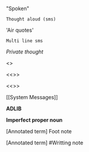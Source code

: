 "Spoken"

`Thought aloud (sms)`

'Air quotes'

```
Multi line sms
```

*Private thought*

<Info>

<<Warning>>

<<<Error>>>

<<<?FactualError?>>>

\[\[System Messages\]\]

**ADLIB**

**Imperfect proper noun**

[Annotated term] Foot note

[Annotated term] #Writting note

<!-- insert text about something here -->
